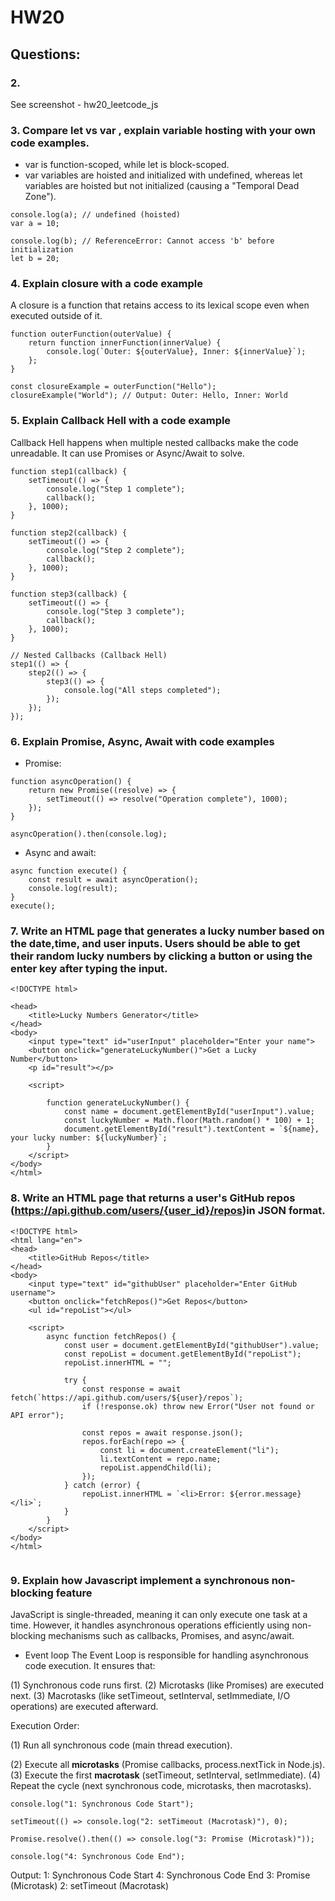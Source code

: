 # HW20
## Questions:

### 2. 
See screenshot - hw20_leetcode_js

### 3. Compare let vs var , explain variable hosting with your own code examples.
- var is function-scoped, while let is block-scoped.
- var variables are hoisted and initialized with undefined, whereas let variables are hoisted but not initialized (causing a "Temporal Dead Zone").
```
console.log(a); // undefined (hoisted)
var a = 10;

console.log(b); // ReferenceError: Cannot access 'b' before initialization
let b = 20;
```


### 4. Explain closure with a code example
A closure is a function that retains access to its lexical scope even when executed outside of it.
```
function outerFunction(outerValue) {
    return function innerFunction(innerValue) {
        console.log(`Outer: ${outerValue}, Inner: ${innerValue}`);
    };
}

const closureExample = outerFunction("Hello");
closureExample("World"); // Output: Outer: Hello, Inner: World

```

### 5. Explain Callback Hell with a code example
Callback Hell happens when multiple nested callbacks make the code unreadable.
It can use Promises or Async/Await to solve.

```
function step1(callback) {
    setTimeout(() => {
        console.log("Step 1 complete");
        callback();
    }, 1000);
}

function step2(callback) {
    setTimeout(() => {
        console.log("Step 2 complete");
        callback();
    }, 1000);
}

function step3(callback) {
    setTimeout(() => {
        console.log("Step 3 complete");
        callback();
    }, 1000);
}

// Nested Callbacks (Callback Hell)
step1(() => {
    step2(() => {
        step3(() => {
            console.log("All steps completed");
        });
    });
});

```

### 6. Explain Promise, Async, Await with code examples
- Promise: 
```
function asyncOperation() {
    return new Promise((resolve) => {
        setTimeout(() => resolve("Operation complete"), 1000);
    });
}

asyncOperation().then(console.log);

```
- Async and await:

```
async function execute() {
    const result = await asyncOperation();
    console.log(result);
}
execute();

```


### 7. Write an HTML page that generates a lucky number based on the date,time, and user inputs. Users should be able to get their random lucky numbers by clicking a button or using the enter key after typing the input.
```
<!DOCTYPE html>

<head>
    <title>Lucky Numbers Generator</title>
</head>
<body>
    <input type="text" id="userInput" placeholder="Enter your name">
    <button onclick="generateLuckyNumber()">Get a Lucky Number</button>
    <p id="result"></p>

    <script>

        function generateLuckyNumber() {
            const name = document.getElementById("userInput").value;
            const luckyNumber = Math.floor(Math.random() * 100) + 1;
            document.getElementById("result").textContent = `${name}, your lucky number: ${luckyNumber}`;
        }
    </script>
</body>
</html>

```


### 8. Write an HTML page that returns a user's GitHub repos (https://api.github.com/users/{user_id}/repos)in JSON format.
```
<!DOCTYPE html>
<html lang="en">
<head>
    <title>GitHub Repos</title>
</head>
<body>
    <input type="text" id="githubUser" placeholder="Enter GitHub username">
    <button onclick="fetchRepos()">Get Repos</button>
    <ul id="repoList"></ul>

    <script>
        async function fetchRepos() {
            const user = document.getElementById("githubUser").value;
            const repoList = document.getElementById("repoList");
            repoList.innerHTML = "";
            
            try {
                const response = await fetch(`https://api.github.com/users/${user}/repos`);
                if (!response.ok) throw new Error("User not found or API error");
                
                const repos = await response.json();
                repos.forEach(repo => {
                    const li = document.createElement("li");
                    li.textContent = repo.name;
                    repoList.appendChild(li);
                });
            } catch (error) {
                repoList.innerHTML = `<li>Error: ${error.message}</li>`;
            }
        }
    </script>
</body>
</html>


```


### 9. Explain how Javascript implement a synchronous non-blocking feature
JavaScript is single-threaded, meaning it can only execute one task at a time. 
However, it handles asynchronous operations efficiently using non-blocking mechanisms such as callbacks, Promises, and async/await.

- Event loop
  The Event Loop is responsible for handling asynchronous code execution. It ensures that:

(1) Synchronous code runs first.
(2) Microtasks (like Promises) are executed next.
(3) Macrotasks (like setTimeout, setInterval, setImmediate, I/O operations) are executed afterward.

Execution Order:

(1) Run all synchronous code (main thread execution).

(2) Execute all **microtasks** (Promise callbacks, process.nextTick in Node.js).
(3) Execute the first **macrotask** (setTimeout, setInterval, setImmediate).
(4) Repeat the cycle (next synchronous code, microtasks, then macrotasks).

```
console.log("1: Synchronous Code Start");

setTimeout(() => console.log("2: setTimeout (Macrotask)"), 0);

Promise.resolve().then(() => console.log("3: Promise (Microtask)"));

console.log("4: Synchronous Code End");

```

Output:
1: Synchronous Code Start
4: Synchronous Code End
3: Promise (Microtask)
2: setTimeout (Macrotask)
